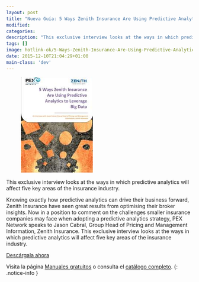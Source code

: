 ```yaml
---
layout: post
title: "Nueva Guía: 5 Ways Zenith Insurance Are Using Predictive Analytics to Leverage Big Data"
modified:
categories:
description: "This exclusive interview looks at the ways in which predictive analytics will affect five key areas of the insurance industry."
tags: []
image: hotlink-ok/5-Ways-Zenith-Insurance-Are-Using-Predictive-Analytics-to-Leverage-BigData.jpg
date: 2015-12-10T21:04:29+01:00
main-class: 'dev'
---
```


<figure>
  <a href="http://elbauldelprogramador.tradepub.com/c/pubRD.mpl?sr=oc&_t=oc:&qf=w_iqpc83"><img src="/assets/img/5-Ways-Zenith-Insurance-Are-Using-Predictive-Analytics-to-Leverage-BigData2.jpg" title="{{ page.title }}" alt="{{ page.title }}" /></a>
</figure>

This exclusive interview looks at the ways in which predictive analytics will affect five key areas of the insurance industry.

<!--ad-->

Knowing exactly how predictive analytics can drive their business forward, Zenith Insurance have seen great results from optimising their broker insights. Now in a position to comment on the challenges smaller insurance companies may face when adopting a predictive analytics strategy, PEX Network speaks to Jason Cabral, Group Head of Pricing and Management Information, Zenith Insurance. This exclusive interview looks at the ways in which predictive analytics will affect five key areas of the insurance industry.

<div class="button-post">
  <a href="http://elbauldelprogramador.tradepub.com/c/pubRD.mpl?sr=oc&_t=oc:&qf=w_iqpc83" target="_blank">Descárgala ahora</a>
</div>

Visita la página [Manuales gratuitos][1] o consulta el [catálogo completo][2].
{: .notice-info }

[1]: /manuales-gratuitos/
[2]: http://elbauldelprogramador.tradepub.com/category/information-technology/1207/ "Catálogo completo de Guías gratuítas "
